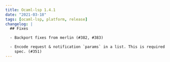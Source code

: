 ```yaml
---
title: Ocaml-lsp 1.4.1
date: "2021-03-18"
tags: [ocaml-lsp, platform, release]
changelog: |
  ## Fixes

  - Backport fixes from merlin (#382, #383)

  - Encode request & notification `params` in a list. This is required by the
    spec. (#351)
---
```


